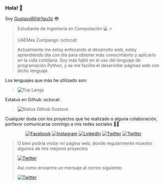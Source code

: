 ### Hola! 👋
Soy [GustavoR0dr1gu3z](http://gustavocalzada.me/) :sunglasses:
> 
> Estudiante de Ingeniería en Computación :computer: 🔥
> 
> 
> UAEMex Zumpango :octocat:
> 
>Actualmente me estoy enfocando al desarrollo web, estoy aprendiendo día con día para obtener más conocimiento y aplicarlo en la vida cotidiana.
>Soy más hábil en el uso del lenguaje de programación Python, y se me facilita el desarrollar páginas web con dicho lenguaje.
>
Los lenguajes que más he utilizado son:
>
>![Top Langs](https://github-readme-stats.vercel.app/api/top-langs/?username=GustavoR0dr1gu3z&langs_count=9&layout=compact&hide=Hack&theme=dracula)

Estatus en Github :octocat:
>
>![Status Github Gustavo](https://github-readme-stats.vercel.app/api?username=GustavoR0dr1gu3z&count_private=true&theme=dracula)

>
Cualquier duda con los proyectos que he realizado o alguna colaboración, porfavor comunicarse conmigo a mis redes sociales 🤤🔥
>
<p align="center">
  <a href="https://www.facebook.com/Gustavo.Calzada1710/" target="_blank"><img alt="Facebook" src="https://img.shields.io/badge/-Gustavo_Calzada-4267b2?style=for-the-badge&logo=Facebook&logoColor=white"></a>
  <a href="https://www.instagram.com/gustavo_calzada/" target="_blank"><img alt="Instagram" src="https://img.shields.io/badge/-gustavo_calzada-e43182?style=for-the-badge&logo=Instagram&logoColor=white"></a>
  <a href="https://www.linkedin.com/in/gustavo-rodriguez-calzada-9a0720196/" target="_blank"><img alt="LinkedIn" src="https://img.shields.io/badge/-gustavo_rodriguez_calzada-blue?style=for-the-badge&logo=Linkedin&logoColor=white"></a>
  <a href="https://twitter.com/GustavoCal17" target="_blank"><img alt="Twitter" src="https://img.shields.io/badge/-gustavo_rodriguez_calzada-blue?style=for-the-badge&logo=twitter&logoColor=white"></a>
  <a href="https://www.youtube.com/channel/UC6jTSoykQbaNwTI5VlEptvw/videos" target="_blank"><img alt="Twitter" src="https://img.shields.io/badge/-gustavo_rodriguez_calzada-red?style=for-the-badge&logo=youtube&logoColor=withe"></a>

 
 >O bien podría visitar mi página web, donde regularmente muestro algunos de mis mejores proyectos 
 >
 >  <a href="http://gustavocalzada.me/" target="_blank"><img alt="Twitter" src="https://img.shields.io/badge/-gustavocalzada.me-red?style=for-the-badge&logo=web&logoColor=withe"></a>
 >  
 >
 >Así como enviarme un mensaje al correo siguiente:
 >
 ><a href="mailto:gustavo.soader.cx@gmail.com" target="_blank"><img alt="Twitter" src="https://img.shields.io/badge/-gustavo.soader.cx@gmail.com-red?style=for-the-badge&logo=web&logoColor=withe"></a>


</p>

